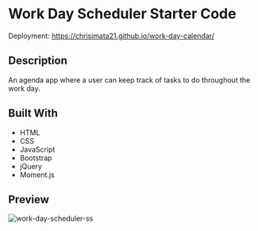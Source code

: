 # Work Day Scheduler Starter Code
Deployment: https://chrisimata21.github.io/work-day-calendar/
## Description
An agenda app where a user can keep track of tasks to do throughout the work day.

## Built With
* HTML
* CSS
* JavaScript
* Bootstrap
* jQuery
* Moment.js

## Preview
![work-day-scheduler-ss](https://user-images.githubusercontent.com/108028584/182287084-6abc8974-b3df-4d82-a839-a318b519fcd7.PNG)
